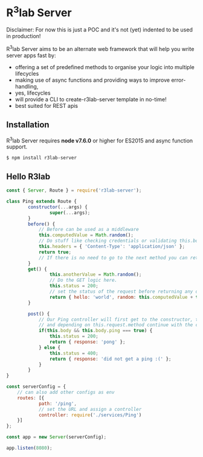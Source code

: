 # R<sup>3</sup>lab Server

Disclaimer: For now this is just a POC and it's not (yet) indented to be used in production!

R<sup>3</sup>lab Server aims to be an alternate web framework that will help you write server apps fast by:
 - offering a set of predefined methods to organise your logic into multiple lifecycles
 - making use of async functions and providing ways to improve error-handling,
 - yes, lifecycles
 - will provide a CLI to create-r3lab-server template in no-time!
 - best suited for REST apis

## Installation

R<sup>3</sup>lab Server requires __node v7.6.0__ or higher for ES2015 and async function support.

```
$ npm install r3lab-server
```
## Hello R3lab

```js
const { Server, Route } = require('r3lab-server');

class Ping extends Route {
		constructor(...args) {
				super(...args);
		}
		before() {
			// Before can be used as a middleware
			this.computedValue = Math.random();
			// Do stuff like checking credentials or validating this.body / this.query
			this.headers = { 'Content-Type': 'application/json' };
			return true;
			// If there is no need to go to the next method you can return false
		}
		get() {
				this.anotherValue = Math.random();
				// Do the GET logic here.
				this.status = 200;
				// set the status of the request before returning any data. You can also set headers or whatever
				return { hello: 'world', random: this.computedValue + this.anotherValue };
		}

		post() {
			// Our Ping controller will first get to the constructor, then to the before() method,
			// and depending on this.request.method continue with the corresponding method
			if(this.body && this.body.ping === true) {
				this.status = 200;
				return { response: 'pong' };
			} else {
				this.status = 400;
				return { response: 'did not get a ping :(' };
			}
		}
}

const serverConfig = {
	// can also add other configs as env
	routes: [{
			path: '/ping',
			// set the URL and assign a controller
			controller: require('./services/Ping')
	}]
};

const app = new Server(serverConfig);

app.listen(8080);
```

